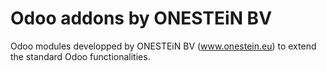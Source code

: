 Odoo addons by ONESTEiN BV
=================================

Odoo modules developped by ONESTEiN BV (www.onestein.eu) to extend the standard Odoo functionalities.
